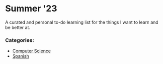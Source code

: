 # Summer '23

A curated and personal to-do learning list for the things I want to learn and be better at.

### Categories:

- [Computer Science](https://github.com/aayushkananu/summer'23/tree/main/computer-science)
- [Spanish](https://github.com/aayushkananu/summer'23/tree/main/spanish)

